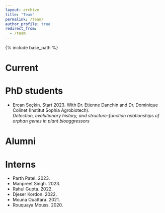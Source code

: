 ```yaml
---
layout: archive
title: "Team"
permalink: /team/
author_profile: true
redirect_from:
  - /team
---
```


{% include base_path %}

Current
======

# PhD students

* Ercan Seçkin. Start 2023. With Dr. Etienne Danchin and Dr. Dominique Colinet (Institut Sophia Agrobiotech).</br>_Detection, evolutionary history, and structure-function relationships of orphan genes in plant bioaggressors_ 


Alumni
======

# Interns

* Parth Patel. 2023.
* Manpreet Singh. 2023.
* Rahul Gupta. 2022.
* Djeser Kordon. 2022.
* Mouna Ouattara. 2021.
* Rouquaya Mouss. 2020.
